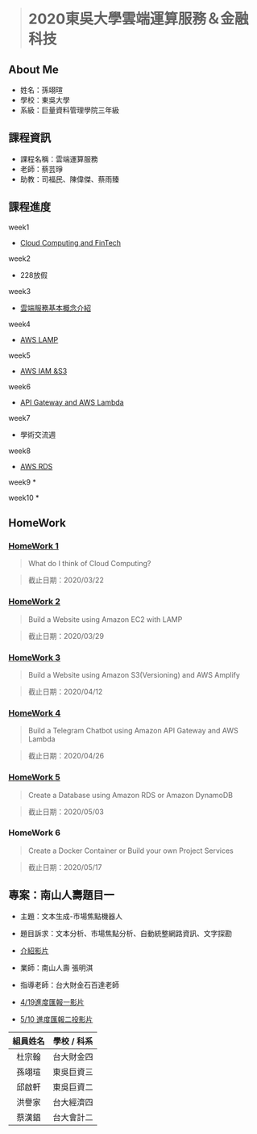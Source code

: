 > # 2020東吳大學雲端運算服務＆金融科技

## About Me
* 姓名：孫翊瑄
* 學校：東吳大學
* 系級：巨量資料管理學院三年級

## 課程資訊
* 課程名稱：雲端運算服務
* 老師：蔡芸琤
* 助教：司福民、陳偉傑、蔡雨臻

## 課程進度
week1
* [Cloud Computing and FinTech](https://docs.google.com/presentation/d/e/2PACX-1vQQ4-146uvQCZn9VjZKTZM2P_svSrkrzvVN2dlKmXVK3IlqYWTTmBfaG1unOBZ65gOuVyac4c__RIj2/pub?start=false&loop=false&delayms=3000&fbclid=IwAR3B47fq5aXUh_oa6KUf2rF3MyEMeNgh7AU6a_uF2i1gYdL40TOSx06EHtM&slide=id.gbde736d55e_0_107)

week2
* 228放假

week3
* [雲端服務基本概念介紹](https://drive.google.com/file/d/1UYbm03ehUAsKlICvyp1P4I0PZ_g8vlCv/view)

week4
* [AWS LAMP](https://drive.google.com/file/d/1ysolgVFlpZTMhIPXL7sbdnSzjG5XUicN/view)

week5
* [AWS IAM &S3](https://drive.google.com/file/d/1zTAF-32yebhsIAqjfyM30cjMKl9lvbf-/view)

week6
* [API Gateway and AWS Lambda](https://drive.google.com/file/d/1-AsnJmAldi_-gPnxdQcyBifScMmR_IBk/view)

week7
* 學術交流週

week8
* [AWS RDS](https://drive.google.com/file/d/1-Tt21ovueEePMO75VcPnuZADbrIcL4jH/view)

week9
* 

week10
*

## HomeWork
### [HomeWork 1](https://github.com/yi-hsuan-sun/fintech/blob/main/HW/homework1.md) 
> What do I think of Cloud Computing?

> 截止日期：2020/03/22

### [HomeWork 2](https://youtu.be/q2-za882nwU) 
> Build a Website using Amazon EC2 with LAMP

> 截止日期：2020/03/29

### [HomeWork 3](https://youtu.be/VHmzQrbTMRY)
> Build a Website using Amazon S3(Versioning)
and AWS Amplify

> 截止日期：2020/04/12

### [HomeWork 4](https://youtu.be/m3zIOG039YE)
> Build a Telegram Chatbot using Amazon API
Gateway and AWS Lambda

> 截止日期：2020/04/26

### [HomeWork 5](https://youtu.be/WWqD-_CmFHY)
> Create a Database using Amazon RDS or
Amazon DynamoDB

> 截止日期：2020/05/03

### HomeWork 6
>Create a Docker Container or Build your own
Project Services

> 截止日期：2020/05/17

## 專案：南山人壽題目一
* 主題：文本生成-市場焦點機器人
* 題目訴求：文本分析、市場焦點分析、自動統整網路資訊、文字探勘
* [介紹影片](https://www.youtube.com/watch?v=fkgywFwyhOs)

* 業師：南山人壽 張明淇    
* 指導老師：台大財金石百達老師
* [4/19進度匯報一影片]()
* [5/10 進度匯報二投影片](https://cdn.fbsbx.com/v/t59.2708-21/181951458_893867827837176_1020193054223828046_n.pptx/南山一T2-進度匯報二.pptx?_nc_cat=100&ccb=1-3&_nc_sid=0cab14&_nc_ohc=ecEwz0dbPqsAX8NNvNy&_nc_ht=cdn.fbsbx.com&oh=d5e95068f38b10b8aebadd7309adb186&oe=609A9EBF&dl=1)

| 組員姓名   | 學校 / 科系   | 
| :---: | :-------------: | 
| 杜宗翰   | 台大財金四       | 
| 孫翊瑄   | 東吳巨資三       | 
| 邱啟軒   | 東吳巨資二       |
| 洪譽家   | 台大經濟四       | 
| 蔡漢錩   | 台大會計二       | 

